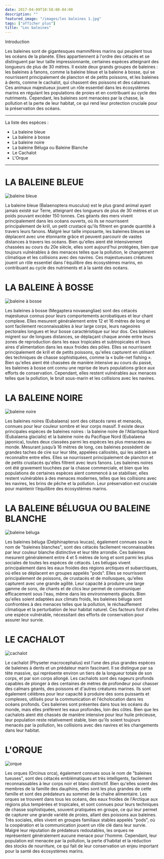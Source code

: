 ```yaml
---
date: 2017-04-09T10:58:08-04:00
description: ""
featured_image: "/images/les baleines 1.jpg"
tags: ["afficher plus"]
title: "Les baleines"
---
```


Introduction

Les baleines sont de gigantesques mammifères marins qui peuplent tous les océans de la planète. Elles appartiennent à l'ordre des cétacés et se distinguent par leur taille impressionnante, certaines espèces atteignant des longueurs de plus de 30 mètres. Il existe deux grands groupes de baleines : les baleines à fanons, comme la baleine bleue et la baleine à bosse, qui se nourrissent principalement de plancton et de petits poissons, et les baleines à dents, comme le cachalot, qui chassent des poissons et des calamars. Ces animaux majestueux jouent un rôle essentiel dans les écosystèmes marins en régulant les populations de proies et en contribuant au cycle des nutriments. Cependant, les baleines sont menacées par la chasse, la pollution et la perte de leur habitat, ce qui rend leur protection cruciale pour la préservation des océans.

_______________________________________________________

La liste des espèces : 
- La baleine bleue 
- La baleine à bosse
- La baleine noire
- La baleine Béluga ou Baleine Blanche
- Le Cachalot
- L'Orque
_______________________________________________________

# LA BALEINE BLEUE

![baleine bleue](/images/Saut-dune-baleine-bleue-1024x683.jpg)

La baleine bleue (Balaenoptera musculus) est le plus grand animal ayant jamais existé sur Terre, atteignant des longueurs de plus de 30 mètres et un poids pouvant excéder 150 tonnes. Ces géants des mers vivent principalement dans les océans ouverts, où ils se nourrissent principalement de krill, un petit crustacé qu'ils filtrent en grande quantité à travers leurs fanons. Malgré leur taille imposante, les baleines bleues se déplacent avec une étonnante grâce et peuvent parcourir de vastes distances à travers les océans. Bien qu'elles aient été intensivement chassées au cours du 20e siècle, elles sont aujourd'hui protégées, bien que toujours vulnérables à des menaces telles que la pollution, le changement climatique et les collisions avec des navires. Ces majestueuses créatures jouent un rôle essentiel dans l'équilibre des écosystèmes marins, en contribuant au cycle des nutriments et à la santé des océans.

# LA BALEINE À BOSSE

![baleine à bosse](/images/baleine-a-bosse-megaptere.jpg)

Les baleines à bosse (Megaptera novaeangliae) sont des cétacés majestueux connus pour leurs comportements acrobatiques et leur chant complexe. Elles mesurent généralement entre 12 et 16 mètres de long et sont facilement reconnaissables à leur large corps, leurs nageoires pectorales longues et leur bosse caractéristique sur leur dos. Ces baleines migrent sur de longues distances, se déplaçant chaque année entre leurs zones de reproduction dans les eaux tropicales et subtropicales et leurs aires d'alimentation dans les eaux froides des pôles. Elles se nourrissent principalement de krill et de petits poissons, qu'elles capturent en utilisant des techniques de chasse sophistiquées, comme la « bulle-net fishing ». Bien qu'elles aient été chassées de manière intensive au cours du passé, les baleines à bosse ont connu une reprise de leurs populations grâce aux efforts de conservation. Cependant, elles restent vulnérables aux menaces telles que la pollution, le bruit sous-marin et les collisions avec les navires.

# LA BALEINE NOIRE

![baleine noire](/images/baby-north-atlantic-right-whale-1920x1368.jpg)

Les baleines noires (Eubalaena) sont des cétacés rares et menacés, connues pour leur couleur sombre et leur corps massif. Il existe deux principales espèces de baleines noires : la baleine noire de l'Atlantique Nord (Eubalaena glacialis) et la baleine noire du Pacifique Nord (Eubalaena japonica), toutes deux classées parmi les espèces les plus menacées au monde. Mesurant jusqu’à 16 mètres de long, ces baleines possèdent de grandes taches de cire sur leur tête, appelées callosités, qui les aident à se reconnaître entre elles. Elles se nourrissent principalement de plancton et de petits crustacés qu'elles filtrent avec leurs fanons. Les baleines noires ont été gravement touchées par la chasse commerciale, et bien que les populations de certaines espèces aient commencé à se stabiliser, elles restent vulnérables à des menaces modernes, telles que les collisions avec les navires, les brins de pêche et la pollution. Leur préservation est cruciale pour maintenir l’équilibre des écosystèmes marins.

# LA BALEINE BÉLUGUA OU BALEINE BLANCHE

![baleine béluga](/images/unnamed.jpg)

Les baleines béluga (Delphinapterus leucas), également connues sous le nom de "baleines blanches", sont des cétacés facilement reconnaissables par leur couleur blanche distinctive et leur tête arrondie. Ces baleines mesurent généralement entre 4 et 5 mètres de long et sont parmi les plus sociales de toutes les espèces de cétacés. Les bélugas vivent principalement dans les eaux froides des régions arctiques et subarctiques, où elles se déplacent en groupes appelés "pods". Elles se nourrissent principalement de poissons, de crustacés et de mollusques, qu'elles capturent avec une grande agilité. Leur capacité à produire une large gamme de sons, de chants et de clics leur permet de communiquer efficacement sous l'eau, même dans les environnements glacés. Bien qu'elles soient adaptées aux climats froids, les baleines béluga sont confrontées à des menaces telles que la pollution, le réchauffement climatique et la perturbation de leur habitat naturel. Ces facteurs font d'elles une espèce vulnérable, nécessitant des efforts de conservation pour assurer leur survie.

# LE CACHALOT

![cachalot](/images/ellen_cuylaerts_sperm_whale_1.jpg)

Le cachalot (Physeter macrocephalus) est l'une des plus grandes espèces de baleines à dents et un prédateur marin fascinant. Il se distingue par sa tête massive, qui représente environ un tiers de la longueur totale de son corps, et par son corps allongé. Les cachalots sont des nageurs profonds capables de plonger à des centaines de mètres de profondeur pour chasser des calmars géants, des poissons et d'autres créatures marines. Ils sont également célèbres pour leur capacité à produire des sons puissants et complexes, utilisés pour la communication et l'écholocation dans les océans profonds. Ces baleines sont présentes dans tous les océans du monde, mais elles préfèrent les eaux profondes, loin des côtes. Bien que les cachalots aient été chassés de manière intensive pour leur huile précieuse, leur population reste relativement stable, bien qu'ils soient toujours menacés par la pollution, les collisions avec des navires et les changements dans leur habitat.

# L'ORQUE

![orque](/images/Wapiti_Orque.jpg)

Les orques (Orcinus orca), également connues sous le nom de "baleines tueuses", sont des cétacés emblématiques et très intelligents, facilement reconnaissables à leur corps noir et blanc distinctif. Bien qu'elles soient des membres de la famille des dauphins, elles sont les plus grandes de cette famille et sont des prédateurs au sommet de la chaîne alimentaire. Les orques se trouvent dans tous les océans, des eaux froides de l'Arctique aux régions plus tempérées et tropicales, et sont connues pour leurs techniques de chasse sophistiquées, souvent pratiquées en groupe, ce qui leur permet de capturer une grande variété de proies, allant des poissons aux baleines. Très sociales, elles vivent en groupes familiaux stables appelés "pods", où la coopération et la communication jouent un rôle clé dans leur survie. Malgré leur réputation de prédateurs redoutables, les orques ne représentent généralement aucune menace pour l'homme. Cependant, leur population est menacée par la pollution, la perte d'habitat et la réduction des stocks de nourriture, ce qui fait de leur conservation un enjeu important pour la santé des écosystèmes marins.